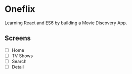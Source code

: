 # Oneflix

Learning React and ES6 by building a Movie Discovery App.

## Screens

- [ ] Home
- [ ] TV Shows
- [ ] Search
- [ ] Detail